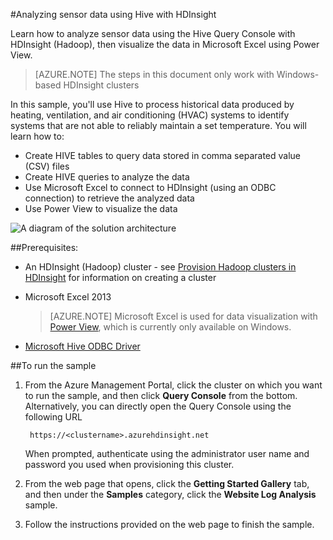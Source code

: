 <properties 
	pageTitle="Analyzing sensor data using Hive and Microsoft Azure HDInsight (Hadoop)" 
	description="Learn how to use Hive and Excel to analyze and visualize sensor data with HDInsight (Hadoop)" 
	services="hdinsight" 
	documentationCenter="" 
	authors="Blackmist" 
	manager="paulettm" 
	editor="cgronlun"/>

<tags 
	ms.service="hdinsight" 
	ms.workload="big-data" 
	ms.tgt_pltfrm="na" 
	ms.devlang="na" 
	ms.topic="article" 
	ms.date="02/20/2015" 
	ms.author="larryfr"/>

#Analyzing sensor data using Hive with HDInsight

Learn how to analyze sensor data using the Hive Query Console with HDInsight (Hadoop), then visualize the data in Microsoft Excel using Power View.

> [AZURE.NOTE] The steps in this document only work with Windows-based HDInsight clusters

In this sample, you'll use Hive to process historical data produced by heating, ventilation, and air conditioning (HVAC) systems to identify systems that are not able to reliably maintain a set temperature. You will learn how to:

- Create HIVE tables to query data stored in comma separated value (CSV) files
- Create HIVE queries to analyze the data
- Use Microsoft Excel to connect to HDInsight (using an ODBC connection) to retrieve the analyzed data
- Use Power View to visualize the data

![A diagram of the solution architecture](./media/hdinsight-use-hive-sensor-data-analysis/hvac-architecture.png)

##Prerequisites:

* An HDInsight (Hadoop) cluster - see [Provision Hadoop clusters in HDInsight](hdinsight-provision-clusters.md) for information on creating a cluster

* Microsoft Excel 2013

	> [AZURE.NOTE] Microsoft Excel is used for data visualization with [Power View](https://support.office.com/Article/Power-View-Explore-visualize-and-present-your-data-98268d31-97e2-42aa-a52b-a68cf460472e?ui=en-US&rs=en-US&ad=US), which is currently only available on Windows.

* [Microsoft Hive ODBC Driver](http://www.microsoft.com/download/details.aspx?id=40886)

##To run the sample

1. From the Azure Management Portal, click the cluster on which you want to run the sample, and then click **Query Console** from the bottom. Alternatively, you can directly open the Query Console using the following URL

	 	https://<clustername>.azurehdinsight.net

	When prompted, authenticate using the administrator user name and password you used when provisioning this cluster.

2. From the web page that opens, click the **Getting Started Gallery** tab, and then under the **Samples** category, click the **Website Log Analysis** sample.

3. Follow the instructions provided on the web page to finish the sample.
